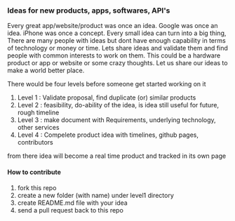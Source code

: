 ### Ideas for new products, apps, softwares, API's

Every great app/website/product was once an idea. Google was once an idea. iPhone was once a concept. Every small idea can turn into a big thing, There are many people with ideas but dont have enough capability in terms of technology or money or time. Lets share ideas and validate them and find people with common interests to work on them. This could be a hardware product or app or website or some crazy thoughts. Let us share our ideas to make a world better place.

There would be four levels before someone get started working on it

1. Level 1 : Validate proposal, find duplicate (or) similar products
2. Level 2 : feasibility, do-ability of the idea, is idea still useful for future, rough timeline
3. Level 3 : make document with Requirements, underlying technology, other services
4. Level 4 : Compelete product idea with timelines, github pages, contributors

from there idea will become a real time product and tracked in its own page

#### How to contribute

1. fork this repo
2. create a new folder (with name) under level1 directory
3. create README.md file with your idea
4. send a pull request back to this repo
